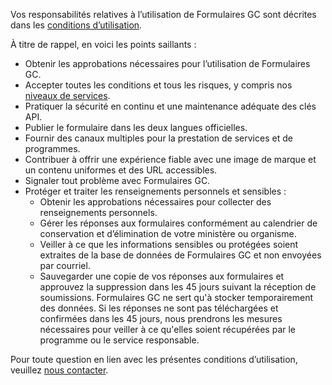 Vos responsabilités relatives à l’utilisation de Formulaires GC sont décrites dans les [conditions d’utilisation](/fr/terms-of-use).

À titre de rappel, en voici les points saillants :

- Obtenir les approbations nécessaires pour l’utilisation de Formulaires GC.
- Accepter toutes les conditions et tous les risques, y compris nos [niveaux de services](/fr/sla).
- Pratiquer la sécurité en continu et une maintenance adéquate des clés API.
- Publier le formulaire dans les deux langues officielles.
- Fournir des canaux multiples pour la prestation de services et de programmes.
- Contribuer à offrir une expérience fiable avec une image de marque et un contenu uniformes et des URL accessibles.
- Signaler tout problème avec Formulaires GC.
- Protéger et traiter les renseignements personnels et sensibles :
  - Obtenir les approbations nécessaires pour collecter des renseignements personnels.
  - Gérer les réponses aux formulaires conformément au calendrier de conservation et d’élimination de votre ministère ou organisme.
  - Veiller à ce que les informations sensibles ou protégées soient extraites de la base de données de Formulaires GC et non envoyées par courriel.
  - Sauvegarder une copie de vos réponses aux formulaires et approuvez la suppression dans les 45 jours suivant la réception de soumissions. Formulaires GC ne sert qu'à stocker temporairement des données. Si les réponses ne sont pas téléchargées et confirmées dans les 45 jours, nous prendrons les mesures nécessaires pour veiller à ce qu'elles soient récupérées par le programme ou le service responsable.

Pour toute question en lien avec les présentes conditions d’utilisation, veuillez [nous contacter](/fr/contact).
